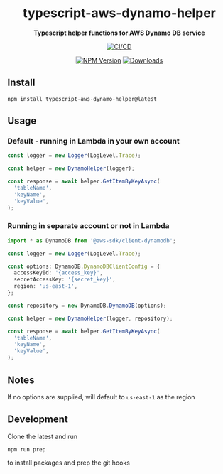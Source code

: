 <h1 align="center">typescript-aws-dynamo-helper</h1>

<div align="center">
    
<b>Typescript helper functions for AWS Dynamo DB service</b>
    
[![CI/CD](https://github.com/kbrashears5/typescript-aws-dynamo-helper/actions/workflows/ci-cd.yml/badge.svg)](https://github.com/kbrashears5/typescript-aws-dynamo-helper/actions/workflows/ci-cd.yml)

[![NPM Version](https://img.shields.io/npm/v/typescript-aws-dynamo-helper)](https://img.shields.io/npm/v/typescript-aws-dynamo-helper)
[![Downloads](https://img.shields.io/npm/dt/typescript-aws-dynamo-helper)](https://img.shields.io/npm/dt/typescript-aws-dynamo-helper)

</div>

## Install

```
npm install typescript-aws-dynamo-helper@latest
```

## Usage

### Default - running in Lambda in your own account

```typescript
const logger = new Logger(LogLevel.Trace);

const helper = new DynamoHelper(logger);

const response = await helper.GetItemByKeyAsync(
  'tableName',
  'keyName',
  'keyValue',
);
```

### Running in separate account or not in Lambda

```typescript
import * as DynamoDB from '@aws-sdk/client-dynamodb';

const logger = new Logger(LogLevel.Trace);

const options: DynamoDB.DynamoDBClientConfig = {
  accessKeyId: '{access_key}',
  secretAccessKey: '{secret_key}',
  region: 'us-east-1',
};

const repository = new DynamoDB.DynamoDB(options);

const helper = new DynamoHelper(logger, repository);

const response = await helper.GetItemByKeyAsync(
  'tableName',
  'keyName',
  'keyValue',
);
```

## Notes

If no options are supplied, will default to `us-east-1` as the region

## Development

Clone the latest and run

```npm
npm run prep
```

to install packages and prep the git hooks
